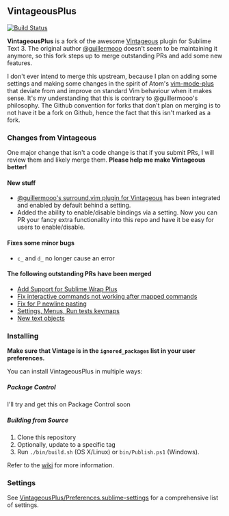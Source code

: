 ## VintageousPlus
[![Build Status](https://travis-ci.org/trishume/VintageousPlus.svg?branch=master)](https://travis-ci.org/trishume/VintageousPlus)

**VintageousPlus** is a fork of the awesome [Vintageous](https://github.com/guillermooo/Vintageous) plugin for Sublime Text 3. The original author [@guillermooo](https://github.com/guillermooo) doesn't seem to be maintaining it anymore, so this fork steps up to merge outstanding PRs and add some new features.

I don't ever intend to merge this upstream, because I plan on adding some settings and making some changes in the spirit of Atom's [vim-mode-plus](https://github.com/t9md/atom-vim-mode-plus/wiki/YouDontKnowVimModePlus) that deviate from and improve on standard Vim behaviour when it makes sense. It's my understanding that this is contrary to @guillermooo's philosophy. The Github convention for forks that don't plan on merging is to not have it be a fork on Github, hence the fact that this isn't marked as a fork.

### Changes from Vintageous

One major change that isn't a code change is that if you submit PRs, I will review them and likely merge them. **Please help me make Vintageous better!**

#### New stuff

- [@guillermooo's surround.vim plugin for Vintageous](https://github.com/guillermooo/Vintageous_Plugin_Surround) has been integrated and enabled by default behind a setting.
- Added the ability to enable/disable bindings via a setting. Now you can PR your fancy extra functionality into this repo and have it be easy for users to enable/disable.

#### Fixes some minor bugs

- `c_` and `d_` no longer cause an error

#### The following outstanding PRs have been merged

- [Add Support for Sublime Wrap Plus](https://github.com/guillermooo/Vintageous/pull/1077)
- [Fix interactive commands not working after mapped commands](https://github.com/guillermooo/Vintageous/pull/1042)
- [Fix for P newline pasting](https://github.com/guillermooo/Vintageous/pull/1041)
- [Settings, Menus, Run tests keymaps](https://github.com/guillermooo/Vintageous/pull/1030)
- [New text objects](https://github.com/guillermooo/Vintageous/pull/1074)

### Installing

**Make sure that Vintage
is in the `ignored_packages` list
in your user preferences.**

You can install VintageousPlus in multiple ways:

##### Package Control

I'll try and get this on Package Control soon

##### Building from Source

1. Clone this repository
2. Optionally, update to a specific tag
3. Run `./bin/build.sh` (OS X/Linux) or `bin/Publish.ps1` (Windows).

Refer to the [wiki](https://github.com/guillermooo/Vintageous/wiki) for more information.

### Settings

See [VintageousPlus/Preferences.sublime-settings](https://github.com/trishume/VintageousPlus/blob/master/Preferences.sublime-settings) for a comprehensive list of settings.
